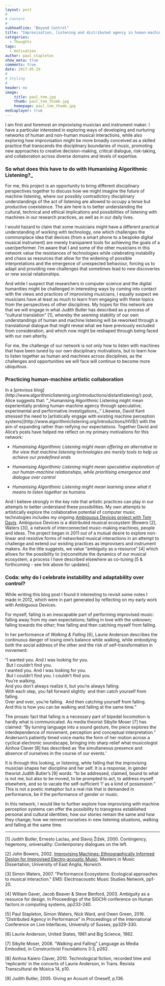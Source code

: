 ```yaml
---
layout: post
#
# Content
#
subheadline: "Beyond Control"
title: "Improvisation, listening and distributed agency in human-machine musical ecosystems"
categories:
  - Thoughts
tags:
  - motivation
author: paul_stapleton
show_meta: true
comments: true
date: 2017-05-29
#
# Styling
#
header: no
image:
    title: paul_tom.jpg
    thumb: paul_tom_thumb.jpg
    homepage: paul_tom_thumb.jpg
mediaplayer: true
---
```


I am first and foremost an improvising musician and instrument maker. I have a particular interested in exploring ways of developing and nurturing networks of human and non-human musical interactions, while also exploring how improvisation might be more broadly conceived as a skilled practice that transcends the disciplinary boundaries of music, promoting new approaches to creative decision-making, critical dialogue, risk-taking, and collaboration across diverse domains and levels of expertise.

### So what does this have to do with Humanising Algorithmic Listening?_
<p></p>
For me, this project is an opportunity to bring different disciplinary perspectives together to discuss how we might imagine the future of machine listening, where our possibly contradictory disciplinary understandings of the act of listening are allowed to occupy a tense but productive coexistence. The aim here is to better understanding the cultural, technical and ethical implications and possibilities of listening with machines in our research practices, as well as in our daily lives.

I would hazard to claim that some musicians might have a different practical understanding of working with technology, one which challenges the commonplace idea that devices (from a smart phone to a bespoke digital musical instrument) are merely transparent tools for achieving the goals of a user/performer. I’m aware that I and some of the other musicians in this network value the resistances of technologies while celebrating instability and chaos as resources that allow for the widening of possible interpretations and the emergence of unexpected behaviour, forcing us to adapt and providing new challenges that sometimes lead to new discoveries or new social relationships.

And while I suspect that researchers in computer science and the digital humanities might be challenged in interesting ways by coming into contact with the views and practices of improvising musicians, I equally suspect we musicians have at least as much to learn from engaging with these topics from the perspectives of other disciplines. My hopes for this network are that we will engage in what Judith Butler has described as a process of “cultural translation” [1], whereby the seeming stability of our own understandings of human and machine listening will be reworked through a translational dialogue that might reveal what we have previously excluded from consideration, and which now might be reshaped through being faced with our own alterity.

For me, the challenge of our network is not only how to listen with machines that have been tuned by our own disciplinary motivations, but to learn how to listen together as human and machines across disciplines, as the challenges and opportunities we will face will continue to become more ubiquitous.

### Practicing human-machine artistic collaboration
<p></p>
In a [previous blog](http://www.algorithmiclistening.org/introductions/distantlistening/) post, Alice suggests that: “_Humanising Algorithmic Listening might mean experientially probing human-machine agency through speculative, experimental and performative investigations_.” Likewise, David Kant stressed the need to [artistically engage with existing machine perception systems](http://www.algorithmiclistening.org/introductions/HVB/) with the aim of expanding rather than reifying our expectations. Together David and Alice’s posts have helped me reflect on my primary motivations for this network:

+ _Humanising Algorithmic Listening might mean offering an alternative to the view that machine listening technologies are merely tools to help us achieve our predefined ends_

+ _Humanising Algorithmic Listening might mean speculative exploration of our human-machine relationships, while prioritising emergence and dialogue over control_

+ _Humanising Algorithmic Listening might mean learning anew what it means to listen together as humans._

And I believe strongly in the key role that artistic practices can play in our attempts to better understand these possibilities. My own attempts to artistically explore the collaborative potential of computer music technologies includes my ongoing [Ambiguous Devices project with Tom Davis](http://www.paulstapleton.net/portfolio/tomdavis). Ambiguous Devices is a distributed musical ecosystem (Bowers [2], Waters [3]), a network of interconnected music-making machines, people and ideas. The project began in 2011 out of a mutual desire to explore non-linear and resistive forms of networked musical interactions in an attempt to challenge and extend our existing practices as improvisers and instrument makers. As the title suggests, we value “ambiguity as a resource” [4] which allows for the possibility to (re)constitute the dynamics of our musical ecosystem, a process I have described elsewhere as co-tuning [5 & forthcoming - see link above for updates].


### Coda: why do I celebrate instability and adaptability over control?
<p></p>
While writing this blog post I found it interesting to revisit some notes I made in 2012, which were in part generated by reflecting on my early work with Ambiguous Devices.

For myself, falling is an inescapable part of performing improvised music: falling away from my own expectations; falling in love with the unknown; falling towards the other; free falling and then catching myself from falling.

In her performance of _Walking & Falling_ [6], Laurie Anderson describes the continuous danger of losing one’s balance while walking, while embodying both the social address of the other and the risk of self-transformation in movement:

“I wanted you. And I was looking for you.   
 But I couldn’t find you.    
I wanted you. And I was looking for you.   
 But I couldn’t find you. I couldn’t find you.   
You’re walking.    
And you don’t always realize it, but you’re always falling.    
With each step, you fall forward slightly  and then catch yourself from falling.   
Over and over, you’re falling.  And then catching yourself from falling.    
And this is how you can be walking and falling at the same time.”

The prosaic fact that falling is a necessary part of bipedal locomotion is hardly what is communicated. As media theorist Sibylle Moser [7] has claimed: “By turning language into a sound gesture, the piece explores the interdependence of movement, perception and conceptual interpretation.” Anderson’s patiently timed voice marks the form of her motion across a cyclical electronic soundscape, bringing into sharp relief what musicologist Ainhoa Claver [8] has described as ‘the simultaneous presence and absence of ourselves in the course of our events.’  

It is through this looking, or listening, while falling that the improvising musician shapes her discipline and her self. It is a response, in gender theorist Judith Butler’s [9] words: “to be addressed, claimed, bound to what is not me, but also to be moved, to be prompted to act, to address myself elsewhere, and so to vacate the self-sufficient ‘I’ as a kind of possession.” This is not a poetic metaphor but a real risk that is demanded in performance, be it the performance of gender or music.

In this network, I would like to further explore how improvising with machine perception systems can offer the possibility to transgress established personal and cultural identities; how our stories remain the same and how they change; how we reinvent ourselves in new listening situations, walking and falling at the same time.

---

[1] Judith Butler, Ernesto Laclau, and Slavoj Žižek, 2000. Contingency, hegemony, universality: Contemporary dialogues on the left.   

[2] John Bowers, 2002. [Improvising Machines: Ethnographically Informed Design for Improvised Electro-acoustic Music](https://pdfs.semanticscholar.org/efba/72baf4b320d86879eb6a95bae58e96429da9.pdf  ). Masters in Music Dissertation, University of East Anglia, Norwich.      

[3] Simon Waters, 2007. "Performance Ecosystems: Ecological approaches to musical interaction." EMS: Electroacoustic Music Studies Network, pp1-20.   

[4] William Gaver, Jacob Beaver & Steve Benford, 2003. Ambiguity as a resource for design. In Proceedings of the SIGCHI conference on Human factors in computing systems, pp233-240.   

[5] Paul Stapleton, Simon Waters, Nick Ward, and Owen Green, 2016. "Distributed Agency in Performance" in Proceedings of the International Conference on Live Interfaces, University of Sussex, pp329-330.   

[6] Laurie Anderson, United States, 1981 and Big Science, 1982.   

[7] Sibylle Moser, 2008. “Walking and Falling” Language as Media Embodied, in Constructivist Foundations 3:3, p262.   

[8] Ainhoa Kaiero Claver, 2010. Technological fiction, recorded time and ‘replicants’ in the concerts of Laurie Anderson, in Trans. Revista Transcultural de Música 14, p10.   

[9] Judith Butler, 2005. Giving an Acount of Oneself, p.136.   
